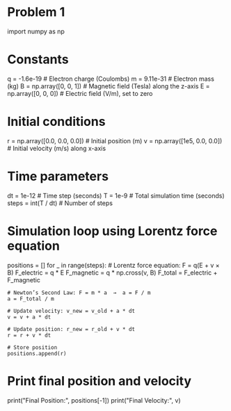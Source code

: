 # Problem 1

import numpy as np

# Constants
q = -1.6e-19   # Electron charge (Coulombs)
m = 9.11e-31   # Electron mass (kg)
B = np.array([0, 0, 1])  # Magnetic field (Tesla) along the z-axis
E = np.array([0, 0, 0])  # Electric field (V/m), set to zero

# Initial conditions
r = np.array([0.0, 0.0, 0.0])  # Initial position (m)
v = np.array([1e5, 0.0, 0.0])   # Initial velocity (m/s) along x-axis

# Time parameters
dt = 1e-12    # Time step (seconds)
T = 1e-9      # Total simulation time (seconds)
steps = int(T / dt)  # Number of steps

# Simulation loop using Lorentz force equation
positions = []
for _ in range(steps):
    # Lorentz force equation: F = q(E + v × B)
    F_electric = q * E
    F_magnetic = q * np.cross(v, B)
    F_total = F_electric + F_magnetic

    # Newton’s Second Law: F = m * a  →  a = F / m
    a = F_total / m

    # Update velocity: v_new = v_old + a * dt
    v = v + a * dt

    # Update position: r_new = r_old + v * dt
    r = r + v * dt

    # Store position
    positions.append(r)

# Print final position and velocity
print("Final Position:", positions[-1])
print("Final Velocity:", v)